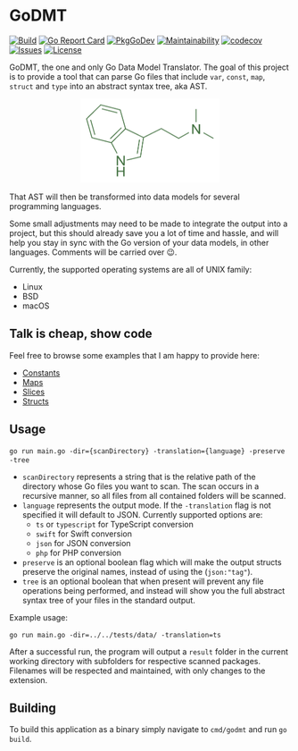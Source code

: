 # GoDMT

[![Build](https://img.shields.io/github/workflow/status/averageflow/godmt/Test)](#)
[![Go Report Card](https://goreportcard.com/badge/github.com/averageflow/godmt)](https://goreportcard.com/report/github.com/averageflow/godmt)
[![PkgGoDev](https://pkg.go.dev/badge/mod/github.com/averageflow/godmt)](https://pkg.go.dev/github.com/averageflow/godmt)
[![Maintainability](https://api.codeclimate.com/v1/badges/8ee5c4680a29aef11331/maintainability)](https://codeclimate.com/github/averageflow/godmt/maintainability)
[![codecov](https://codecov.io/gh/averageflow/godmt/branch/master/graph/badge.svg?token=F4HW4K40T6)](https://codecov.io/gh/averageflow/godmt)
[![Issues](https://img.shields.io/github/issues/averageflow/godmt)](#)
[![License](https://img.shields.io/github/license/averageflow/godmt.svg)](https://github.com/averageflow/godmt/blob/master/LICENSE.md)

GoDMT, the one and only Go Data Model Translator. The goal of this project is to provide a tool that can parse Go files
that include `var`, `const`, `map`, `struct` and `type` into an abstract syntax tree, aka AST.

<p align="center">
  <img width="250" height="150" src="web/DMT.png">
</p>

That AST will then be transformed into data models for several programming languages.

Some small adjustments may need to be made to integrate the output into a project, but this should already save you a
lot of time and hassle, and will help you stay in sync with the Go version of your data models, in other languages. Comments will be carried over 😉.

Currently, the supported operating systems are all of UNIX family:

- Linux
- BSD
- macOS

## Talk is cheap, show code

Feel free to browse some examples that I am happy to provide here:
- [Constants](examples/Constants.md)
- [Maps](examples/Constants.md)
- [Slices](examples/Constants.md)
- [Structs](examples/Constants.md)

## Usage

```
go run main.go -dir={scanDirectory} -translation={language} -preserve -tree
```

- `scanDirectory` represents a string that is the relative path of the directory whose Go files you want to scan. The
  scan occurs in a recursive manner, so all files from all contained folders will be scanned.
- `language` represents the output mode. If the `-translation` flag is not specified it will default to JSON. Currently
  supported options are:
    - `ts` or `typescript` for TypeScript conversion
    - `swift` for Swift conversion
    - `json` for JSON conversion
    - `php` for PHP conversion
- `preserve` is an optional boolean flag which will make the output structs preserve the original names, instead of
  using the (`json:"tag"`).
- `tree` is an optional boolean that when present will prevent any file operations being performed, and instead will
  show you the full abstract syntax tree of your files in the standard output.

Example usage:

```
go run main.go -dir=../../tests/data/ -translation=ts
```

After a successful run, the program will output a `result` folder in the current working directory with subfolders for
respective scanned packages. Filenames will be respected and maintained, with only changes to the extension.



## Building

To build this application as a binary simply navigate to `cmd/godmt` and run `go build`.